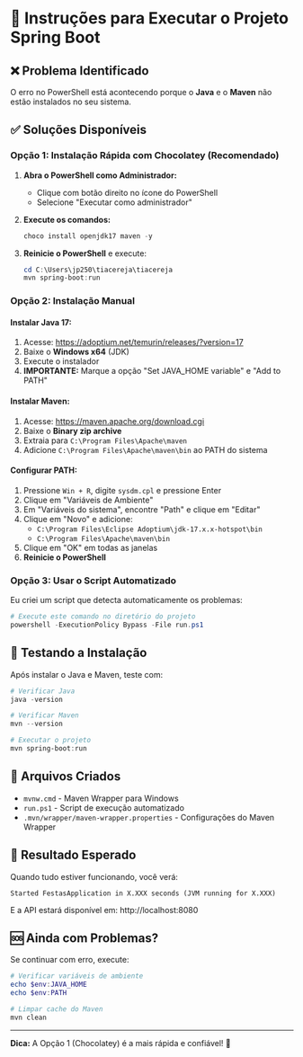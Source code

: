# 🚀 Instruções para Executar o Projeto Spring Boot

## ❌ Problema Identificado
O erro no PowerShell está acontecendo porque o **Java** e o **Maven** não estão instalados no seu sistema.

## ✅ Soluções Disponíveis

### Opção 1: Instalação Rápida com Chocolatey (Recomendado)

1. **Abra o PowerShell como Administrador:**
   - Clique com botão direito no ícone do PowerShell
   - Selecione "Executar como administrador"

2. **Execute os comandos:**
   ```powershell
   choco install openjdk17 maven -y
   ```

3. **Reinicie o PowerShell** e execute:
   ```powershell
   cd C:\Users\jp250\tiacereja\tiacereja
   mvn spring-boot:run
   ```

### Opção 2: Instalação Manual

#### Instalar Java 17:
1. Acesse: https://adoptium.net/temurin/releases/?version=17
2. Baixe o **Windows x64** (JDK)
3. Execute o instalador
4. **IMPORTANTE:** Marque a opção "Set JAVA_HOME variable" e "Add to PATH"

#### Instalar Maven:
1. Acesse: https://maven.apache.org/download.cgi
2. Baixe o **Binary zip archive**
3. Extraia para `C:\Program Files\Apache\maven`
4. Adicione `C:\Program Files\Apache\maven\bin` ao PATH do sistema

#### Configurar PATH:
1. Pressione `Win + R`, digite `sysdm.cpl` e pressione Enter
2. Clique em "Variáveis de Ambiente"
3. Em "Variáveis do sistema", encontre "Path" e clique em "Editar"
4. Clique em "Novo" e adicione:
   - `C:\Program Files\Eclipse Adoptium\jdk-17.x.x-hotspot\bin`
   - `C:\Program Files\Apache\maven\bin`
5. Clique em "OK" em todas as janelas
6. **Reinicie o PowerShell**

### Opção 3: Usar o Script Automatizado

Eu criei um script que detecta automaticamente os problemas:

```powershell
# Execute este comando no diretório do projeto
powershell -ExecutionPolicy Bypass -File run.ps1
```

## 🧪 Testando a Instalação

Após instalar o Java e Maven, teste com:

```powershell
# Verificar Java
java -version

# Verificar Maven
mvn --version

# Executar o projeto
mvn spring-boot:run
```

## 📁 Arquivos Criados

- `mvnw.cmd` - Maven Wrapper para Windows
- `run.ps1` - Script de execução automatizado
- `.mvn/wrapper/maven-wrapper.properties` - Configurações do Maven Wrapper

## 🎯 Resultado Esperado

Quando tudo estiver funcionando, você verá:
```
Started FestasApplication in X.XXX seconds (JVM running for X.XXX)
```

E a API estará disponível em: http://localhost:8080

## 🆘 Ainda com Problemas?

Se continuar com erro, execute:
```powershell
# Verificar variáveis de ambiente
echo $env:JAVA_HOME
echo $env:PATH

# Limpar cache do Maven
mvn clean
```

---
**Dica:** A Opção 1 (Chocolatey) é a mais rápida e confiável! 🚀
